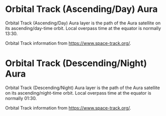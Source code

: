 # Orbital Track (Ascending/Day) Aura
Orbital Track (Ascending/Day) Aura layer is the path of the Aura satellite on its ascending/day-time orbit. Local overpass time at the equator is normally 13:30.

Orbital Track information from <https://www.space-track.org/>.

# Orbital Track (Descending/Night) Aura
Orbital Track (Descending/Night) Aura layer is the path of the Aura satellite on its ascending/night-time orbit. Local overpass time at the equator is normally 01:30.

Orbital Track information from <https://www.space-track.org/>.
